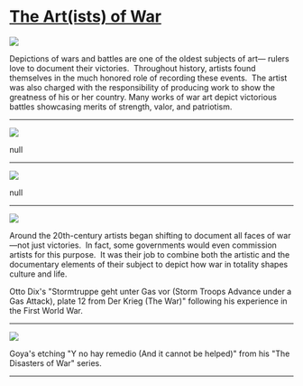 # [The Art(ists) of War](http://artsmia.github.io/griot/#/stories/1444)

![](http://cdn.dx.artsmia.org/thumbs/tn_2014_TDX_MIAArtStories_127.jpg)

Depictions of wars and battles are one of the oldest subjects of art— rulers love to document their victories.  Throughout history, artists found themselves in the much honored role of recording these events.  The artist was also charged with the responsibility of producing work to show the greatness of his or her country. Many works of war art depict victorious battles showcasing merits of strength, valor, and patriotism.

---

![](http://cdn.dx.artsmia.org/thumbs/tn_2014_TDX_MIAArtStories_129.jpg)

null

---

![](http://cdn.dx.artsmia.org/thumbs/tn_2014_TDX_MIAArtStories_152.jpg)

null

---

![](http://cdn.dx.artsmia.org/thumbs/tn_mia_45754a.jpg)

Around the 20th-century artists began shifting to document all faces of war—not just victories.  In fact, some governments would even commission artists for this purpose.  It was their job to combine both the artistic and the documentary elements of their subject to depict how war in totality shapes culture and life.

Otto Dix's "Stormtruppe geht unter Gas vor (Storm Troops Advance under a Gas Attack), plate 12 from Der Krieg (The War)" following his experience in the First World War.

---

![](http://cdn.dx.artsmia.org/thumbs/tn_mia_2018690.jpg)

Goya's etching "Y no hay remedio (And it cannot be helped)" from his "The Disasters of War" series.

---
